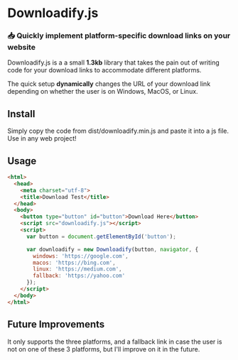 # Downloadify.js
### 📥 Quickly implement platform-specific download links on your website
Downloadify.js is a a small **1.3kb** library that takes the pain out of writing code for your download links to accommodate different platforms.

The quick setup __dynamically__ changes the URL of your download link depending on whether the user is on Windows, MacOS, or Linux.

## Install
Simply copy the code from dist/downloadify.min.js and paste it into a js file. Use in any web project!

## Usage
```html
<html>
  <head>
    <meta charset="utf-8">
    <title>Download Test</title>
  </head>
  <body>
    <button type="button" id="button">Download Here</button>
    <script src="downloadify.js"></script>
    <script>
      var button = document.getElementById('button');

      var downloadify = new Downloadify(button, navigator, {
        windows: 'https://google.com',
        macos: 'https://bing.com',
        linux: 'https://medium.com',
        fallback: 'https://yahoo.com'
      });
    </script>
  </body>
</html>
```
## Future Improvements
It only supports the three platforms, and a fallback link in case the user is not on one of these 3 platforms, but I'll improve on it in the future. 

